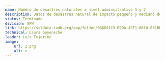 ```yaml
---
name: Número de desastres naturales a nivel adminsitrativo 1 y 2
description: Datos de desastres natural de impacto pequeño y mediano de DesInventar. Los datos están disponibles para todos los países de la región, excepto Bahamas, Brasil, Haití y Surinam. Estos conjuntos de datos incluyen desastres naturales asociados con el cambio climático, incluidos deslizamientos de tierra, incendios, inundaciones, heladas, granizadas, olas de calor, lluvias torrenciales, huracanes, olas de frío, contaminación, tormentas de nieve, tormentas, vientos fuertes y tormentas tropicales. Los datos más recientes disponibles son de 2015 a 2017, excepto para la República Dominicana, para la cual los datos solo están disponibles hasta el año 2000. 
status: Terminado
division: SPH
link: https://scldata.iadb.org/app/folder/935D61C9-E99A-4EF1-B810-031BE0169BA3
technical: Laura Goyeneche
leader: Luis Tejerina
image: 
    url: 2.png
    alt: x
---
```

    